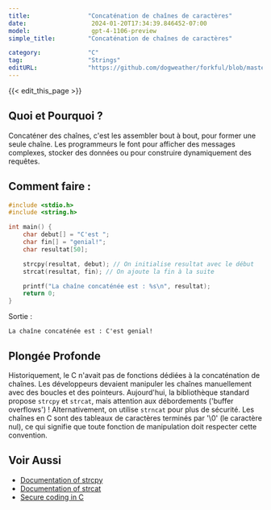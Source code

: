 ```yaml
---
title:                "Concaténation de chaînes de caractères"
date:                  2024-01-20T17:34:39.846452-07:00
model:                 gpt-4-1106-preview
simple_title:         "Concaténation de chaînes de caractères"

category:             "C"
tag:                  "Strings"
editURL:              "https://github.com/dogweather/forkful/blob/master/content/fr/c/concatenating-strings.md"
---
```


{{< edit_this_page >}}

## Quoi et Pourquoi ?
Concaténer des chaînes, c'est les assembler bout à bout, pour former une seule chaîne. Les programmeurs le font pour afficher des messages complexes, stocker des données ou pour construire dynamiquement des requêtes.

## Comment faire :
```C
#include <stdio.h>
#include <string.h>

int main() {
    char debut[] = "C'est ";
    char fin[] = "genial!";
    char resultat[50];

    strcpy(resultat, debut); // On initialise resultat avec le début
    strcat(resultat, fin); // On ajoute la fin à la suite

    printf("La chaîne concaténée est : %s\n", resultat);
    return 0;
}
```
Sortie :
```
La chaîne concaténée est : C'est genial!
```

## Plongée Profonde
Historiquement, le C n'avait pas de fonctions dédiées à la concaténation de chaînes. Les développeurs devaient manipuler les chaînes manuellement avec des boucles et des pointeurs. Aujourd'hui, la bibliothèque standard propose `strcpy` et `strcat`, mais attention aux débordements ('buffer overflows') ! Alternativement, on utilise `strncat` pour plus de sécurité. Les chaînes en C sont des tableaux de caractères terminés par '\0' (le caractère nul), ce qui signifie que toute fonction de manipulation doit respecter cette convention.

## Voir Aussi
- [Documentation of strcpy](https://www.cplusplus.com/reference/cstring/strcpy/)
- [Documentation of strcat](https://www.cplusplus.com/reference/cstring/strcat/)
- [Secure coding in C](https://www.cert.org/secure-coding/)
